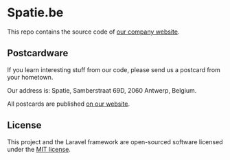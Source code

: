 # Spatie.be

This repo contains the source code of [our company website](https://spatie.be).

## Postcardware

If you learn interesting stuff from our code, please send us a postcard from your hometown.

Our address is: Spatie, Samberstraat 69D, 2060 Antwerp, Belgium.

All postcards are published [on our website](https://spatie.be/en/opensource/postcards).

## License

This project and the Laravel framework are open-sourced software licensed under the [MIT license](http://opensource.org/licenses/MIT).
